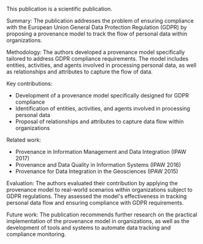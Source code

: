 This publication is a scientific publication.

Summary:
The publication addresses the problem of ensuring compliance with the European Union General Data Protection Regulation (GDPR) by proposing a provenance model to track the flow of personal data within organizations.

Methodology:
The authors developed a provenance model specifically tailored to address GDPR compliance requirements. The model includes entities, activities, and agents involved in processing personal data, as well as relationships and attributes to capture the flow of data.

Key contributions:
- Development of a provenance model specifically designed for GDPR compliance
- Identification of entities, activities, and agents involved in processing personal data
- Proposal of relationships and attributes to capture data flow within organizations

Related work:
- Provenance in Information Management and Data Integration (IPAW 2017)
- Provenance and Data Quality in Information Systems (IPAW 2016)
- Provenance for Data Integration in the Geosciences (IPAW 2015)

Evaluation:
The authors evaluated their contribution by applying the provenance model to real-world scenarios within organizations subject to GDPR regulations. They assessed the model's effectiveness in tracking personal data flow and ensuring compliance with GDPR requirements.

Future work:
The publication recommends further research on the practical implementation of the provenance model in organizations, as well as the development of tools and systems to automate data tracking and compliance monitoring.